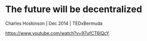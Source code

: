 # The future will be decentralized

Charles Hoskinson | Dec 2014 | TEDxBermuda

https://www.youtube.com/watch?v=97ufCT6lQcY
